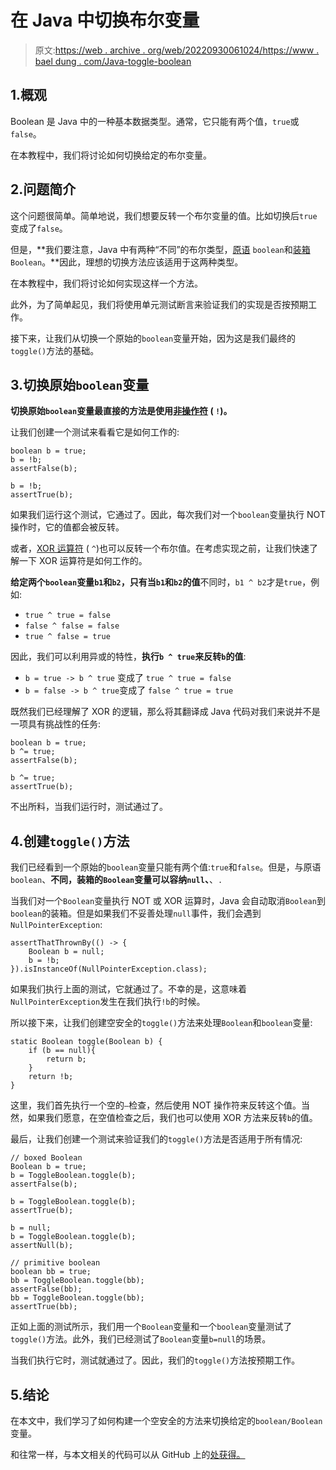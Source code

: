 # 在 Java 中切换布尔变量

> 原文:[https://web . archive . org/web/20220930061024/https://www . bael dung . com/Java-toggle-boolean](https://web.archive.org/web/20220930061024/https://www.baeldung.com/java-toggle-boolean)

## 1.概观

Boolean 是 Java 中的一种基本数据类型。通常，它只能有两个值，`true`或`false`。

在本教程中，我们将讨论如何切换给定的布尔变量。

## 2.问题简介

这个问题很简单。简单地说，我们想要反转一个布尔变量的值。比如切换后`true`变成了`false`。

但是，**我们要注意，Java 中有两种“不同”的布尔类型，[原语](/web/20220913100020/https://www.baeldung.com/java-primitives-vs-objects) `boolean`和[装箱](/web/20220913100020/https://www.baeldung.com/java-wrapper-classes) `Boolean`。**因此，理想的切换方法应该适用于这两种类型。

在本教程中，我们将讨论如何实现这样一个方法。

此外，为了简单起见，我们将使用单元测试断言来验证我们的实现是否按预期工作。

接下来，让我们从切换一个原始的`boolean`变量开始，因为这是我们最终的`toggle()`方法的基础。

## 3.切换原始`boolean`变量

**切换原始`boolean`变量最直接的方法是使用[非操作符](/web/20220913100020/https://www.baeldung.com/java-operators#3-the-logical-complement-operator) ( `!`)。**

让我们创建一个测试来看看它是如何工作的:

```
boolean b = true;
b = !b;
assertFalse(b);

b = !b;
assertTrue(b); 
```

如果我们运行这个测试，它通过了。因此，每次我们对一个`boolean`变量执行 NOT 操作时，它的值都会被反转。

或者，[XOR 运算符](/web/20220913100020/https://www.baeldung.com/java-operators#3-the-bitwise-xor-operator) ( `^`)也可以反转一个布尔值。在考虑实现之前，让我们快速了解一下 XOR 运算符是如何工作的。

**给定两个`boolean`变量`b1`和`b2`，只有当`b1`和`b2`的值**不同时，`b1 ^ b2`才是`true`，例如:

*   `true ^ true = false`
*   `false ^ false = false`
*   `true ^ false = true`

因此，我们可以利用异或的特性，**执行`b ^ true`来反转`b`的值**:

*   `b = true -> b ^ true` 变成了 `true ^ true = false`
*   `b = false -> b ^ true`变成了 `false ^ true = true`

既然我们已经理解了 XOR 的逻辑，那么将其翻译成 Java 代码对我们来说并不是一项具有挑战性的任务:

```
boolean b = true;
b ^= true;
assertFalse(b);

b ^= true;
assertTrue(b); 
```

不出所料，当我们运行时，测试通过了。

## 4.创建`toggle()`方法

我们已经看到一个原始的`boolean`变量只能有两个值:`true`和`false`。但是，与原语`boolean`、**不同，装箱的`Boolean`变量可以容纳`null`、**、`.`

当我们对一个`Boolean`变量执行 NOT 或 XOR 运算时，Java 会自动取消`Boolean`到`boolean`的装箱。但是如果我们不妥善处理`null`事件，我们会遇到`NullPointerException`:

```
assertThatThrownBy(() -> {
    Boolean b = null;
    b = !b;
}).isInstanceOf(NullPointerException.class); 
```

如果我们执行上面的测试，它就通过了。不幸的是，这意味着`NullPointerException`发生在我们执行`!b`的时候。

所以接下来，让我们创建空安全的`toggle()`方法来处理`Boolean`和`boolean`变量:

```
static Boolean toggle(Boolean b) {
    if (b == null){
        return b;
    }
    return !b;
} 
```

这里，我们首先执行一个空的`–`检查，然后使用 NOT 操作符来反转这个值。当然，如果我们愿意，在空值检查之后，我们也可以使用 XOR 方法来反转`b`的值。

最后，让我们创建一个测试来验证我们的`toggle()`方法是否适用于所有情况:

```
// boxed Boolean
Boolean b = true;
b = ToggleBoolean.toggle(b);
assertFalse(b);

b = ToggleBoolean.toggle(b);
assertTrue(b);

b = null;
b = ToggleBoolean.toggle(b);
assertNull(b);

// primitive boolean
boolean bb = true;
bb = ToggleBoolean.toggle(bb);
assertFalse(bb);
bb = ToggleBoolean.toggle(bb);
assertTrue(bb); 
```

正如上面的测试所示，我们用一个`Boolean`变量和一个`boolean`变量测试了`toggle()`方法。此外，我们已经测试了`Boolean`变量`b=null`的场景。

当我们执行它时，测试就通过了。因此，我们的`toggle()`方法按预期工作。

## 5.结论

在本文中，我们学习了如何构建一个空安全的方法来切换给定的`boolean/Boolean`变量。

和往常一样，与本文相关的代码可以从 GitHub 上的[处获得。](https://web.archive.org/web/20220913100020/https://github.com/eugenp/tutorials/tree/master/core-java-modules/core-java-lang-5)